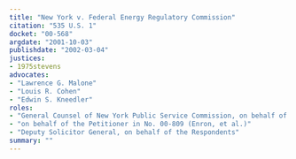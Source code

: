 ```yaml
---
title: "New York v. Federal Energy Regulatory Commission"
citation: "535 U.S. 1"
docket: "00-568"
argdate: "2001-10-03"
publishdate: "2002-03-04"
justices:
- 1975stevens
advocates:
- "Lawrence G. Malone"
- "Louis R. Cohen"
- "Edwin S. Kneedler"
roles:
- "General Counsel of New York Public Service Commission, on behalf of the Petitioners in No. 00-568 (New York, et al.)"
- "on behalf of the Petitioner in No. 00-809 (Enron, et al.)"
- "Deputy Solicitor General, on behalf of the Respondents"
summary: ""
---
```



